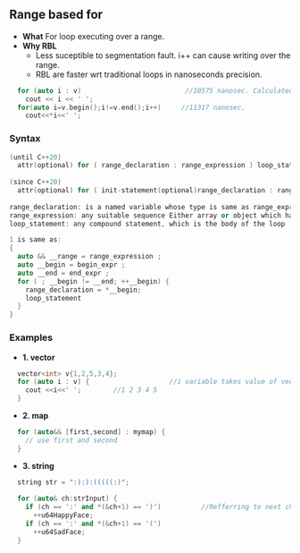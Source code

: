 ## Range based for
  - **What** For loop executing over a range.
  - **Why RBL** 
    - Less suceptible to segmentation fault. i++ can cause writing over the range.
    - RBL are faster wrt traditional loops in nanoseconds precision.
```c++    
  for (auto i : v)                          //10575 nanosec. Calculated using chrono
    cout << i << ' ';
  for(auto i=v.begin();i!=v.end();i++)     //11317 nanosec.
    cout<<*i<<' ';
```

### Syntax
```c++
(until C++20)
  attr(optional) for ( range_declaration : range_expression ) loop_statement                //1
  
(since C++20)  
  attr(optional) for ( init-statement(optional)range_declaration : range_expression ) loop_statement  //2
  
range_declaration: is a named variable whose type is same as range_expression OR is refrence to range_expression
range_expression: any suitable sequence Either array or object which has begin(), end() functions defined or a braced-init-list.
loop_statement: any compound statement, which is the body of the loop

1 is same as:
{
  auto && __range = range_expression ;
  auto __begin = begin_expr ;
  auto __end = end_expr ;
  for ( ; __begin != __end; ++__begin) {
    range_declaration = *__begin;
    loop_statement
  }
}  
```

### Examples
- **1. vector**
```c++
  vector<int> v{1,2,5,3,4};
  for (auto i : v) {                    //i variable takes value of vector variables for each iteration. No need to do ++
    cout <<i<<' ';        //1 2 3 4 5
  }
```

- **2. map**
```c++
  for (auto&& [first,second] : mymap) {
    // use first and second
  }
```

- **3. string**
```c++
  string str = ":):):(((((:)";
  
  for (auto& ch:strInput) {
    if (ch == ':' and *(&ch+1) == ')')          //Refferring to next character in string
      ++u64HappyFace;
    if (ch == ':' and *(&ch+1) == '(')
      ++u64SadFace;
  }
```
